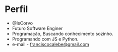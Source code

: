 # Perfil

- @IsCorvo
- Futuro Software Enginer
- Programação, Buscando conhecimento sozinho.
- Programando com JS e Python.
- e-mail - franciscocalebe@gmail.com

<!---
IsCorvo/IsCorvo is a ✨ special ✨ repository because its `README.md` (this file) appears on your GitHub profile.
You can click the Preview link to take a look at your changes.
--->
